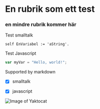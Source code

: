 # En rubrik som ett test

### en mindre rubrik kommer här

Test smalltalk
```smalltalk
self EnVariabel := 'aString'.
```

Test Javascript
``` javascript
var myVar = "Hello, world!";
```
Supported by markdown
- [x] smalltalk
- [x] javascript


![Image of Yaktocat](https://octodex.github.com/images/yaktocat.png)
